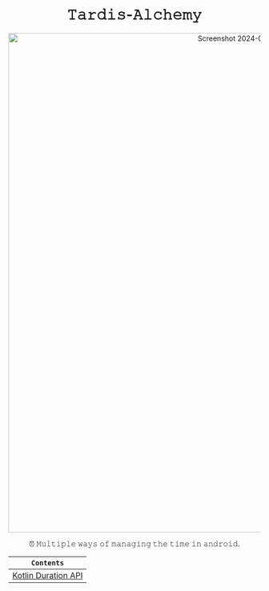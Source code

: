 <h1 align="center">𝚃𝚊𝚛𝚍𝚒𝚜-𝙰𝚕𝚌𝚑𝚎𝚖𝚢</h1>

<div align="center">

<img width="999" alt="Screenshot 2024-07-25 at 10 22 31 PM" src="https://github.com/user-attachments/assets/230d2a14-e67a-480a-beb7-1c5ad4d99cd0">

</div>

<div align="center">

⏰ 𝙼𝚞𝚕𝚝𝚒𝚙𝚕𝚎 𝚠𝚊𝚢𝚜 𝚘𝚏 𝚖𝚊𝚗𝚊𝚐𝚒𝚗𝚐 𝚝𝚑𝚎 𝚝𝚒𝚖𝚎 𝚒𝚗 𝚊𝚗𝚍𝚛𝚘𝚒𝚍.

</div>

<div align="center">

| `Contents` |
| ---------- |
| [Kotlin Duration API](https://kotlinlang.org/api/latest/jvm/stdlib/kotlin.time/-duration/) |

</div>
